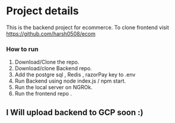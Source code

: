 # Project details

This is the backend project for ecommerce.
To clone frontend visit https://github.com/harsh0508/ecom


### How to run

1. Download/Clone the repo.
2. Download/clone Backend repo.
3. Add the postgre sql , Redis , razorPay key to .env
4. Run Backend using node index.js / npm start.
5. Run the local server on NGROk. 
6. Run the frontend repo .

## I Will upload backend to GCP soon :)


